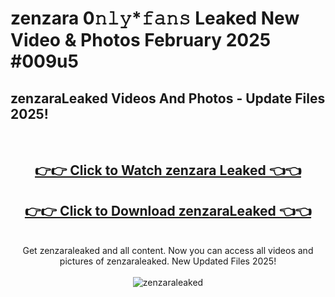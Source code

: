# zenzara 0𝚗𝚕𝚢*𝚏𝚊𝚗𝚜 Leaked New Video & Photos February 2025 #009u5

<h2>zenzaraLeaked Videos And Photos - Update Files 2025!</h2>
<br>
<div align="center">
<h2><a href="https://mediaupload.pro?title=zenzara&ref=11F" rel="nofollow">👉👉 Click to Watch zenzara Leaked 👈👈</a></h2>
<h2><a href="https://mediaupload.pro?title=zenzara&ref=11F" rel="nofollow">👉👉 Click to Download zenzaraLeaked 👈👈</a></h2>
<br>
Get zenzaraleaked and all content. Now you can access all videos and pictures of zenzaraleaked. New Updated Files 2025!
<br>
<br>
<a href="https://mediaupload.pro?title=zenzara&ref=11F" rel="nofollow" data-target="animated-image.originalLink"><img src="https://i.ibb.co/Gkj2r4b/banner.png" alt="zenzaraleaked" style="max-width: 100%; display: inline-block;" data-target="animated-image.originalImage"></a>
</div>
<br>

